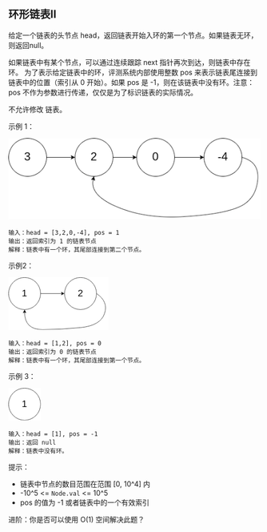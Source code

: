 ## 环形链表II

给定一个链表的头节点 head，返回链表开始入环的第一个节点。如果链表无环，则返回null。

如果链表中有某个节点，可以通过连续跟踪 next 指针再次到达，则链表中存在环。 为了表示给定链表中的环，评测系统内部使用整数 pos 来表示链表尾连接到链表中的位置（索引从 0 开始）。如果 pos 是 -1，则在该链表中没有环。注意：pos 不作为参数进行传递，仅仅是为了标识链表的实际情况。

不允许修改 链表。



示例 1：

![](../images/142.linked-list-cycle-ii.png)
```
输入：head = [3,2,0,-4], pos = 1
输出：返回索引为 1 的链表节点
解释：链表中有一个环，其尾部连接到第二个节点。
```

示例2：

![](../images/142.linked-list-cycle-ii_1.png)
```
输入：head = [1,2], pos = 0
输出：返回索引为 0 的链表节点
解释：链表中有一个环，其尾部连接到第一个节点。
```

示例 3：

![](../images/142.linked-list-cycle-ii_2.png)
```
输入：head = [1], pos = -1
输出：返回 null
解释：链表中没有环。
```

提示：

* 链表中节点的数目范围在范围 [0, 10^4] 内
* -10^5 <= `Node.val` <= 10^5
* pos 的值为 -1 或者链表中的一个有效索引

进阶：你是否可以使用 O(1) 空间解决此题？